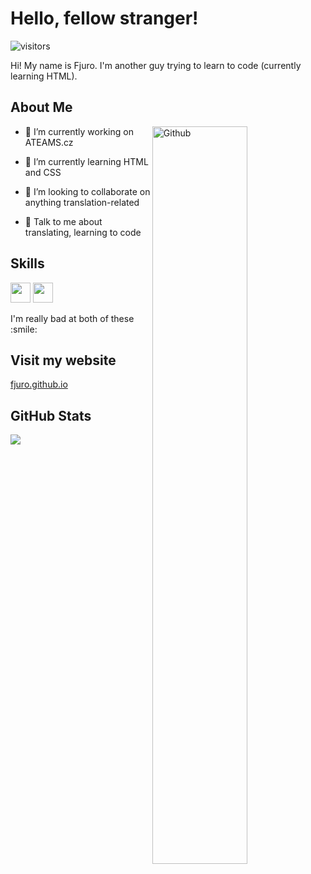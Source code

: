 <h1>Hello, fellow stranger!</h1>
<p align='center'>

![visitors](https://visitor-badge.glitch.me/badge?page_id=Fjuro.Fjuro)

</p>
<div size='20px'> Hi! My name is Fjuro. I'm another guy trying to learn to code (currently learning HTML).
</div>

<h2>About Me</h2>
<img width="55%" align="right" alt="Github" src="https://raw.githubusercontent.com/onimur/.github/master/.resources/git-header.svg" />

- 🔭 I’m currently working on ATEAMS.cz

- 🌱 I’m currently learning HTML and CSS 

- 👯 I’m looking to collaborate on anything translation-related 

- 💬 Talk to me about translating, learning to code 


<h2>Skills</h2>
<a href="https://github.com/Fjuro?tab=repositories&q=&type=&language=html&sort="><img width='32px' src='https://raw.githubusercontent.com/rahulbanerjee26/githubAboutMeGenerator/main/icons/html.svg'></a>
<a href="https://github.com/Fjuro?tab=repositories&q=&type=&language=css&sort="><img width='32px' src='https://raw.githubusercontent.com/rahulbanerjee26/githubAboutMeGenerator/main/icons/css.svg'></a><br>
<p>I'm really bad at both of these :smile:</p>


<h2>Visit my website</h2>
<a href="https://fjuro.github.io">fjuro.github.io</a>


<h2>GitHub Stats</h2>
<img src="https://metrics.lecoq.io/Fjuro?template=terminal&base.header=0&base.activity=0&base.repositories=0&base.metadata=0&languages=1&languages.limit=8&languages.colors=github&languages.threshold=0%25&config.timezone=America%2FToronto"></img>
